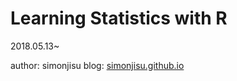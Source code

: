 # Learning Statistics with R

2018.05.13~

author: simonjisu
blog: [simonjisu.github.io](https://simonjisu.github.io)
